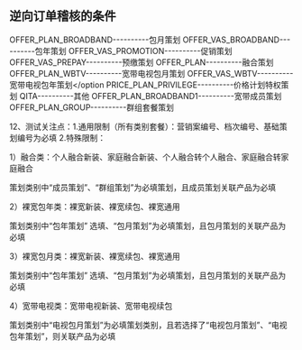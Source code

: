 ## 逆向订单稽核的条件



OFFER_PLAN_BROADBAND----------包月策划
OFFER_VAS_BROADBAND----------包年策划
OFFER_VAS_PROMOTION----------促销策划
OFFER_VAS_PREPAY----------预缴策划
OFFER_PLAN----------融合策划
OFFER_PLAN_WBTV----------宽带电视包月策划
OFFER_VAS_WBTV----------宽带电视包年策划</option
PRICE_PLAN_PRIVILEGE----------价格计划特权策划
QITA----------其他
OFFER_PLAN_BROADBAND1----------宽带成员策划
OFFER_PLAN_GROUP----------群组套餐策划


  12、测试关注点：1.通用限制（所有类别套餐）：营销案编号、档次编号、基础策划编号为必填
2.特殊限制：

1）融合类：个人融合新装、家庭融合新装、个人融合转个人融合、家庭融合转家庭融合

策划类别中“成员策划”、“群组策划”为必填策划，且成员策划关联产品为必填

2）裸宽包年类：裸宽新装、裸宽续包、裸宽通用

策划类别中“包年策划” 选填、“包月策划”为必填策划，且包月策划的关联产品为必填

3）裸宽包月类：裸宽新装、裸宽续包、裸宽通用

策划类别中“包年策划” 选填、“包月策划”为必填策划，且包月策划的关联产品为必填

 

4）宽带电视类：宽带电视新装、宽带电视续包

策划类别中“电视包月策划”为必填策划类别，且若选择了“电视包月策划”、“电视包年策划”，则关联产品为必填

